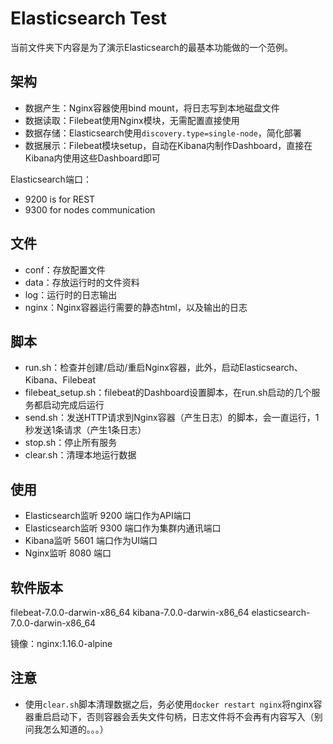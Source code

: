 Elasticsearch Test
==================

当前文件夹下内容是为了演示Elasticsearch的最基本功能做的一个范例。

## 架构

* 数据产生：Nginx容器使用bind mount，将日志写到本地磁盘文件
* 数据读取：Filebeat使用Nginx模块，无需配置直接使用
* 数据存储：Elasticsearch使用`discovery.type=single-node`，简化部署
* 数据展示：Filebeat模块setup，自动在Kibana内制作Dashboard，直接在Kibana内使用这些Dashboard即可

Elasticsearch端口：

* 9200 is for REST
* 9300 for nodes communication

## 文件

* conf：存放配置文件
* data：存放运行时的文件资料
* log：运行时的日志输出
* nginx：Nginx容器运行需要的静态html，以及输出的日志

## 脚本

* run.sh：检查并创建/启动/重启Nginx容器，此外，启动Elasticsearch、Kibana、Filebeat
* filebeat_setup.sh：filebeat的Dashboard设置脚本，在run.sh启动的几个服务都启动完成后运行
* send.sh：发送HTTP请求到Nginx容器（产生日志）的脚本，会一直运行，1秒发送1条请求（产生1条日志）
* stop.sh：停止所有服务
* clear.sh：清理本地运行数据

## 使用

* Elasticsearch监听 9200 端口作为API端口
* Elasticsearch监听 9300 端口作为集群内通讯端口
* Kibana监听 5601 端口作为UI端口
* Nginx监听 8080 端口

## 软件版本

filebeat-7.0.0-darwin-x86_64
kibana-7.0.0-darwin-x86_64
elasticsearch-7.0.0-darwin-x86_64

镜像：nginx:1.16.0-alpine

## 注意

* 使用`clear.sh`脚本清理数据之后，务必使用`docker restart nginx`将nginx容器重启启动下，否则容器会丢失文件句柄，日志文件将不会再有内容写入（别问我怎么知道的。。。）